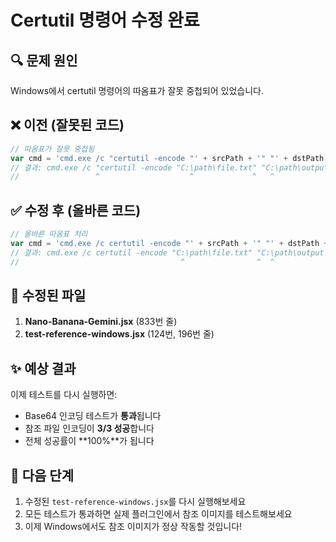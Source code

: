 # Certutil 명령어 수정 완료

## 🔍 문제 원인
Windows에서 certutil 명령어의 따옴표가 잘못 중첩되어 있었습니다.

## ❌ 이전 (잘못된 코드)
```javascript
// 따옴표가 잘못 중첩됨
var cmd = 'cmd.exe /c "certutil -encode "' + srcPath + '" "' + dstPath + '""';
// 결과: cmd.exe /c "certutil -encode "C:\path\file.txt" "C:\path\output.txt""
//                 ^                    ^             ^   ^              ^^ <- 문제!
```

## ✅ 수정 후 (올바른 코드)
```javascript
// 올바른 따옴표 처리
var cmd = 'cmd.exe /c certutil -encode "' + srcPath + '" "' + dstPath + '"';
// 결과: cmd.exe /c certutil -encode "C:\path\file.txt" "C:\path\output.txt"
//                                    ^                ^  ^                ^  <- 정상!
```

## 📝 수정된 파일
1. **Nano-Banana-Gemini.jsx** (833번 줄)
2. **test-reference-windows.jsx** (124번, 196번 줄)

## ✨ 예상 결과
이제 테스트를 다시 실행하면:
- Base64 인코딩 테스트가 **통과**됩니다
- 참조 파일 인코딩이 **3/3 성공**합니다
- 전체 성공률이 **100%**가 됩니다

## 🚀 다음 단계
1. 수정된 `test-reference-windows.jsx`를 다시 실행해보세요
2. 모든 테스트가 통과하면 실제 플러그인에서 참조 이미지를 테스트해보세요
3. 이제 Windows에서도 참조 이미지가 정상 작동할 것입니다!